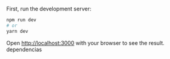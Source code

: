 First, run the development server:

```bash
npm run dev
# or
yarn dev
```

Open [http://localhost:3000](http://localhost:3000) with your browser to see the result.
dependencias
